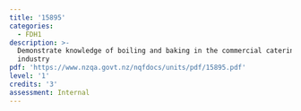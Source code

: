 ```yaml
---
title: '15895'
categories:
  - FDH1
description: >-
  Demonstrate knowledge of boiling and baking in the commercial catering
  industry
pdf: 'https://www.nzqa.govt.nz/nqfdocs/units/pdf/15895.pdf'
level: '1'
credits: '3'
assessment: Internal
---
```


